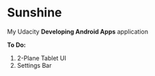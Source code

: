 # Sunshine
My Udacity **Developing Android Apps** application

**To Do:**

1. 2-Plane Tablet UI
2. Settings Bar
